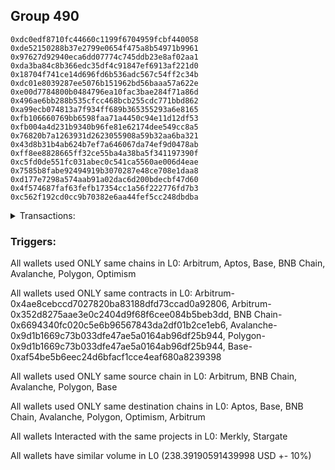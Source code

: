 ## Group 490

```0x92208e5cebfb619f7644378289de4b1a11ad4e8f
0xdc0edf8710fc44660c1199f6704959fcbf440058
0xde52150288b37e2799e0654f475a8b54971b9961
0x97627d92940eca6dd07774c745ddb23e8af02aa1
0xda3ba84c8b366edc35df4c91847ef6913af221d0
0x18704f741ce14d696fd6b536adc567c54ff2c34b
0xdc01e8039287ee5076b151962bd56baaa57a622e
0xe00d7784800b0484796ea10fac3bae284f71a86d
0x496ae6bb288b535cfcc468bcb255cdc771bbd862
0xa99ecb074813a7f934ff689b365355293a6e8165
0xfb106660769bb6598faa71a4450c94e11d12df53
0xfb004a4d231b9340b96fe81e62174dee549cc8a5
0x76820b7a1263931d2623055908a59b32aa6ba321
0x43d8b31b4ab624b7ef7a646067da74ef9d0478ab
0xff8ee8828665ff32ce55ba4a38ba5f341197390f
0xc5fd0de551fc031abec0c541ca5560ae006d4eae
0x7585b8fabe92494919b3070287e48ce708e1daa8
0xd177e7298a574aab91a02dac6d200bdecbf47d60
0x4f574687faf63fefb17354cc1a56f222776fd7b3
0xc562f192cd0cc9b70382e6aa44fef5cc248dbdba
```
<details>
<summary>Transactions:</summary>

Hashes: 

Wallet: 0x92208e5cebfb619f7644378289de4b1a11ad4e8f

       Hash: 0x5b21cb70d7272898d7870fd302afc358745b1b13836792b94fabd68c8a4a2ef2
         - source chain: Arbitrum
         - destination chain: Aptos
         - project: Merkly
         - contract: 0x4ae8cebccd7027820ba83188dfd73ccad0a92806
       Hash: 0xe8ca3316e27a1cbf4474719ae9f563df01a0c6a1711f69075f7f0aea5442099c
         - source chain: Arbitrum
         - destination chain: Base
         - project: Stargate
         - contract: 0x352d8275aae3e0c2404d9f68f6cee084b5beb3dd
         - value USD: 14.366223458
       Hash: 0xa7a702ff65746b212c096903cc40c6c02e5dc381ae3980248625c2581a043565
         - source chain: Arbitrum
         - destination chain: BNB Chain
         - project: Stargate
         - contract: 0x352d8275aae3e0c2404d9f68f6cee084b5beb3dd
         - value USD: 49.213763683
       Hash: 0x49bf8396d015e1f19c9c68365ced08272343706aa814479afaa48f390a06a38e
         - source chain: BNB Chain
         - destination chain: Avalanche
         - project: Stargate
         - contract: 0x6694340fc020c5e6b96567843da2df01b2ce1eb6
         - value USD: 46.696701077
       Hash: 0xb2ec4f0490cb54aa9c53092339933bc95f85f6ab441ac7825aa797e41cd2277a
         - source chain: Avalanche
         - destination chain: Polygon
         - project: Stargate
         - contract: 0x9d1b1669c73b033dfe47ae5a0164ab96df25b944
         - value USD: 44.984525461
       Hash: 0x8157d0bebca77a8ef1af847e6aed0922dd7b4fc9582d9ec2c01da082c466c7d3
         - source chain: Polygon
         - destination chain: Base
         - project: Stargate
         - contract: 0x9d1b1669c73b033dfe47ae5a0164ab96df25b944
         - value USD: 42.208114447
       Hash: 0x23dbb4900e333800941463145bd5f2815868a42a4adfbed442c64f12ce078e1d
         - source chain: Arbitrum
         - destination chain: Optimism
         - project: Stargate
         - contract: 0x352d8275aae3e0c2404d9f68f6cee084b5beb3dd
         - value USD: 0.6168178774
       Hash: 0x87107f353763e2c6cd0d1264c68a035718fee9c805a755a495f066b0d89b07f4
         - source chain: Base
         - destination chain: Arbitrum
         - project: Stargate
         - contract: 0xaf54be5b6eec24d6bfacf1cce4eaf680a8239398
         - value USD: 20.19453545
       Hash: 0xb973f11688f3fba6aebd0f32499dacca4c8d5d0be93733b80cf67a72061d92f9
         - source chain: Arbitrum
         - destination chain: Optimism
         - project: Stargate
         - contract: 0x352d8275aae3e0c2404d9f68f6cee084b5beb3dd
         - value USD: 20.111224461
Wallet: 0xdc0edf8710fc44660c1199f6704959fcbf440058

       Hash:0x3af774c94ee20442aefa8c3d562305c58231b9e066d71dedb326e59ec3b9efde
         - source chain: Arbitrum
         - destination chain: Aptos
         - project: Merkly
         - contract: 0x4ae8cebccd7027820ba83188dfd73ccad0a92806
       Hash:0xdec0c6777d7c48958db001e2180237f173433df3be0a3e6fe3b9e492710a89f1
         - source chain: Arbitrum
         - destination chain: Base
         - project: Stargate
         - contract: 0x352d8275aae3e0c2404d9f68f6cee084b5beb3dd
         - value USD: 14.350044871
       Hash:0x52ad80fee7340dc44d1233a5fb8a3ba900766675e2144431c1a5bc9a21337aa6
         - source chain: Arbitrum
         - destination chain: BNB Chain
         - project: Stargate
         - contract: 0x352d8275aae3e0c2404d9f68f6cee084b5beb3dd
         - value USD: 49.342661906
       Hash:0x8d9d084228be87446eb959303e32b87c43b5150fee9a0b4e0e371be81d6a7b29
         - source chain: BNB Chain
         - destination chain: Avalanche
         - project: Stargate
         - contract: 0x6694340fc020c5e6b96567843da2df01b2ce1eb6
         - value USD: 46.691231548
       Hash:0x833ab97e1802294f2d0f5d974256ea63a743235f5175f078e00132384fde7b5b
         - source chain: Avalanche
         - destination chain: Polygon
         - project: Stargate
         - contract: 0x9d1b1669c73b033dfe47ae5a0164ab96df25b944
         - value USD: 45.058349003
       Hash:0x42ad6475d03496e52fb09cad65195f81cabd78ef1a83682ac97083e80bdd2721
         - source chain: Polygon
         - destination chain: Base
         - project: Stargate
         - contract: 0x9d1b1669c73b033dfe47ae5a0164ab96df25b944
         - value USD: 42.620001394
       Hash:0x22b524f64053c9cd2df9cd39688405f7a6bba8f792f8a5bff6a0c6cbd0c839c1
         - source chain: Base
         - destination chain: Arbitrum
         - project: Stargate
         - contract: 0xaf54be5b6eec24d6bfacf1cce4eaf680a8239398
         - value USD: 11.224194955
       Hash:0xf214aa2c96bfeddc07d1ae9f36182f8a5edcd816cbb61c78e2039262d4a6a856
         - source chain: Arbitrum
         - destination chain: Optimism
         - project: Stargate
         - contract: 0x352d8275aae3e0c2404d9f68f6cee084b5beb3dd
         - value USD: 11.596002961
       Hash:0x94bfef3bdff9a8d2d3157b27bd5a1336ab8cfb9a9d8153a54fd6f65042020d10
         - source chain: Base
         - destination chain: Arbitrum
         - project: Stargate
         - contract: 0xaf54be5b6eec24d6bfacf1cce4eaf680a8239398
         - value USD: 10.163681736
       Hash:0xdbf7bfdc1a626966d75c67fd420e6a5cc9ace775965e2a4969757dea3ac767c9
         - source chain: Arbitrum
         - destination chain: Optimism
         - project: Stargate
         - contract: 0x352d8275aae3e0c2404d9f68f6cee084b5beb3dd
         - value USD: 9.923476075
Wallet: 0xde52150288b37e2799e0654f475a8b54971b9961

       Hash:0x06c0d842178d140c18ec1253c73bb68e344dd0d4cc6b84398046c78edfca14fb
         - source chain: Arbitrum
         - destination chain: Aptos
         - project: Merkly
         - contract: 0x4ae8cebccd7027820ba83188dfd73ccad0a92806
       Hash:0xa33fba26634bac1285294338dc86d178430a6820d82f0c695836acbbab416450
         - source chain: Arbitrum
         - destination chain: Base
         - project: Stargate
         - contract: 0x352d8275aae3e0c2404d9f68f6cee084b5beb3dd
         - value USD: 14.063850282
       Hash:0x2716ea2ea4e83d248ca8d63a5da02ce2affac0b902db4170fcdd4209a21df019
         - source chain: Arbitrum
         - destination chain: BNB Chain
         - project: Stargate
         - contract: 0x352d8275aae3e0c2404d9f68f6cee084b5beb3dd
         - value USD: 45.890761471
       Hash:0xc9cc17eb51cb851acccfcc5ebdb1c95afd5460256cb22bb4d2d0de07ed335716
         - source chain: BNB Chain
         - destination chain: Avalanche
         - project: Stargate
         - contract: 0x6694340fc020c5e6b96567843da2df01b2ce1eb6
         - value USD: 43.490264449
       Hash:0x2452a23d34616fb7326ec3f7edd3cd1cb6a35e2a1be75d7e4408130e8471f0fe
         - source chain: Avalanche
         - destination chain: Polygon
         - project: Stargate
         - contract: 0x9d1b1669c73b033dfe47ae5a0164ab96df25b944
         - value USD: 41.792710131
       Hash:0x160ebf37aa3e6227b9829c655a626a622044a9b4164e706db4a6aeaefc55fd30
         - source chain: Polygon
         - destination chain: Base
         - project: Stargate
         - contract: 0x9d1b1669c73b033dfe47ae5a0164ab96df25b944
         - value USD: 39.408962072
       Hash:0xd06c1694e8f00acd1f5eb122fa07485bdcf682c8ef5b9c6bde3b2d5428ff7ac9
         - source chain: Base
         - destination chain: Arbitrum
         - project: Stargate
         - contract: 0xaf54be5b6eec24d6bfacf1cce4eaf680a8239398
         - value USD: 9.479330559
       Hash:0x2f9041c9b799e0126802a623f9e123b1d8a3077890b38ffb2419e0b403939e28
         - source chain: Arbitrum
         - destination chain: Optimism
         - project: Stargate
         - contract: 0x352d8275aae3e0c2404d9f68f6cee084b5beb3dd
         - value USD: 9.75580941
       Hash:0xe4fb6cd9172d42238e39f187b20e7ba7f0b028fabad34061fe0ea86085da486d
         - source chain: Base
         - destination chain: Arbitrum
         - project: Stargate
         - contract: 0xaf54be5b6eec24d6bfacf1cce4eaf680a8239398
         - value USD: 11.028749393
       Hash:0x4107b0899609a63bb8921ddeb1936c164d50fc53ef40f1e43caf8fc6913ba0c5
         - source chain: Arbitrum
         - destination chain: Optimism
         - project: Stargate
         - contract: 0x352d8275aae3e0c2404d9f68f6cee084b5beb3dd
         - value USD: 10.909218744
Wallet: 0x97627d92940eca6dd07774c745ddb23e8af02aa1

       Hash:0xea24bd71c1fcb52bd795d19e7ba82f89b07f442ca5c706da05151bfdd14ed967
         - source chain: Arbitrum
         - destination chain: Aptos
         - project: Merkly
         - contract: 0x4ae8cebccd7027820ba83188dfd73ccad0a92806
       Hash:0x10196a45180bcf8ce147407c444874bca4874cb072ae61ec7ef1413b514c9e6f
         - source chain: Arbitrum
         - destination chain: Base
         - project: Stargate
         - contract: 0x352d8275aae3e0c2404d9f68f6cee084b5beb3dd
         - value USD: 13.515777262
       Hash:0x691c378aed1512453dc599169fc84c77d949b7ba4de0d18a1a52561746f62c44
         - source chain: Arbitrum
         - destination chain: BNB Chain
         - project: Stargate
         - contract: 0x352d8275aae3e0c2404d9f68f6cee084b5beb3dd
         - value USD: 49.376642629
       Hash:0x73b23b4f0f12e706541ac7793073b77cb475775400b8a251948c6b1c26e1b28c
         - source chain: BNB Chain
         - destination chain: Avalanche
         - project: Stargate
         - contract: 0x6694340fc020c5e6b96567843da2df01b2ce1eb6
         - value USD: 46.804244807
       Hash:0x29b6ef65a8d3efe42aaec33ccc14c4a5886bd6ee20ca07379c653710be15c60f
         - source chain: Avalanche
         - destination chain: Polygon
         - project: Stargate
         - contract: 0x9d1b1669c73b033dfe47ae5a0164ab96df25b944
         - value USD: 45.026830872
       Hash:0x098a677805199a2ad2d02dbf17087185ddc7baa1b82d1d1a33db63c47b031fe2
         - source chain: Polygon
         - destination chain: Base
         - project: Stargate
         - contract: 0x9d1b1669c73b033dfe47ae5a0164ab96df25b944
         - value USD: 42.371808259
       Hash:0x2de984ddaa4eea21296b4032d4eeb605dce7a4f23ba55ffbd7dc5bb44c0ea295
         - source chain: Base
         - destination chain: Arbitrum
         - project: Stargate
         - contract: 0xaf54be5b6eec24d6bfacf1cce4eaf680a8239398
         - value USD: 9.772585957
       Hash:0x38c3061bb9bb7753367c546d4c20e860e1696f7196a2cd800f47123b6310a8e5
         - source chain: Arbitrum
         - destination chain: Optimism
         - project: Stargate
         - contract: 0x352d8275aae3e0c2404d9f68f6cee084b5beb3dd
         - value USD: 10.429706448
       Hash:0x26f2791406ce9e76b8246e279bb48162d33471cd1528b6e1f93d4d3fd7b5b8bd
         - source chain: Base
         - destination chain: Arbitrum
         - project: Stargate
         - contract: 0xaf54be5b6eec24d6bfacf1cce4eaf680a8239398
         - value USD: 10.234136658
       Hash:0xc99cad78defe38e3f26fd7ac9dfa5120e3c8f487ccf59734e03fa64a406c2e6e
         - source chain: Arbitrum
         - destination chain: Optimism
         - project: Stargate
         - contract: 0x352d8275aae3e0c2404d9f68f6cee084b5beb3dd
         - value USD: 10.216779172
Wallet: 0xda3ba84c8b366edc35df4c91847ef6913af221d0

       Hash:0xace409068c3b15552c65ee94b8da535336ec1037b4f745e8c4dbbb284fda4c24
         - source chain: Arbitrum
         - destination chain: Aptos
         - project: Merkly
         - contract: 0x4ae8cebccd7027820ba83188dfd73ccad0a92806
       Hash:0x28521871d3c84131ff6024b154dc0e5e9fc9677c53976ca459a8d5a204609944
         - source chain: Arbitrum
         - destination chain: Base
         - project: Stargate
         - contract: 0x352d8275aae3e0c2404d9f68f6cee084b5beb3dd
         - value USD: 13.80027119
       Hash:0x3affad3ec24f0af78ae284749561501cb29c212bf3e44ab5d43a295a1ccda102
         - source chain: Arbitrum
         - destination chain: BNB Chain
         - project: Stargate
         - contract: 0x352d8275aae3e0c2404d9f68f6cee084b5beb3dd
         - value USD: 49.66748111
       Hash:0xa891dcc87077f7ec1aeee3509ff920e2245f0bd29f951aec67a1bf6376b51a1d
         - source chain: BNB Chain
         - destination chain: Avalanche
         - project: Stargate
         - contract: 0x6694340fc020c5e6b96567843da2df01b2ce1eb6
         - value USD: 47.104713909
       Hash:0xb36e688e7918b5bcd991fec06c4dcd874a19f8c6b55ff54d18eea0c71d8806dc
         - source chain: Avalanche
         - destination chain: Polygon
         - project: Stargate
         - contract: 0x9d1b1669c73b033dfe47ae5a0164ab96df25b944
         - value USD: 45.239535522
       Hash:0x993b6023d7ec84b1ceac5fa047f412ba43d7ba8ee9243a02aa03023c647e06d9
         - source chain: Polygon
         - destination chain: Base
         - project: Stargate
         - contract: 0x9d1b1669c73b033dfe47ae5a0164ab96df25b944
         - value USD: 42.737220878
       Hash:0xbf264d9c55c8f03dfedb6421574f596e4d02cd95b967d97c3a9f344318af5af9
         - source chain: Base
         - destination chain: Arbitrum
         - project: Stargate
         - contract: 0xaf54be5b6eec24d6bfacf1cce4eaf680a8239398
         - value USD: 14.362588623
       Hash:0x1e1775cbba562ea3d7f134d69bbf0be0751ceb0175b09b4ebcf324d141623b37
         - source chain: Arbitrum
         - destination chain: Optimism
         - project: Stargate
         - contract: 0x352d8275aae3e0c2404d9f68f6cee084b5beb3dd
         - value USD: 14.205033471
       Hash:0xdec501f83b3817c03edd3bf8b9b7e92fdd4c0acfba399adea3b568d08347cadd
         - source chain: Base
         - destination chain: Arbitrum
         - project: Stargate
         - contract: 0xaf54be5b6eec24d6bfacf1cce4eaf680a8239398
         - value USD: 10.015616188
       Hash:0xfd1fc28320e5951b482e07d45708aa629eaac4e48f0bdafaa14c7bd150e36144
         - source chain: Arbitrum
         - destination chain: Optimism
         - project: Stargate
         - contract: 0x352d8275aae3e0c2404d9f68f6cee084b5beb3dd
         - value USD: 10.053596263
Wallet: 0x18704f741ce14d696fd6b536adc567c54ff2c34b

       Hash:0x666629dff9f5559158a4d5f40ca5cf1e62684b1432a94d9f5ef4d4e278b6c2c7
         - source chain: Arbitrum
         - destination chain: Aptos
         - project: Merkly
         - contract: 0x4ae8cebccd7027820ba83188dfd73ccad0a92806
       Hash:0xffabd70c0e8a8221265810e5a7af0f0bb56d56f1984704e12dc1f1a06ec4f13b
         - source chain: Arbitrum
         - destination chain: Base
         - project: Stargate
         - contract: 0x352d8275aae3e0c2404d9f68f6cee084b5beb3dd
         - value USD: 13.535811899
       Hash:0x8198ba47fec25973ccee72739d04222eada3bb87db741c9011d079f35f909470
         - source chain: Arbitrum
         - destination chain: BNB Chain
         - project: Stargate
         - contract: 0x352d8275aae3e0c2404d9f68f6cee084b5beb3dd
         - value USD: 46.63456063
       Hash:0x2caecde701f44045e1d3bde808f432e7dd7b052db5e1c9f955dd9b592e1f3976
         - source chain: BNB Chain
         - destination chain: Avalanche
         - project: Stargate
         - contract: 0x6694340fc020c5e6b96567843da2df01b2ce1eb6
         - value USD: 44.112385826
       Hash:0xbe892e3d95372178cc4b79647db23e13420dac46e1b5c21f2774620a22b3850e
         - source chain: Avalanche
         - destination chain: Polygon
         - project: Stargate
         - contract: 0x9d1b1669c73b033dfe47ae5a0164ab96df25b944
         - value USD: 42.283239976
       Hash:0x23178d042aae4c6b81c38ebbb8a63cbd32fee1f409d2603b1e971b9a708130c0
         - source chain: Polygon
         - destination chain: Base
         - project: Stargate
         - contract: 0x9d1b1669c73b033dfe47ae5a0164ab96df25b944
         - value USD: 39.824288562
       Hash:0x4d7bd7aacda9bb71a38e28fd8b2e0305f011a10cb6cc947536563479d9dd1d02
         - source chain: Base
         - destination chain: Arbitrum
         - project: Stargate
         - contract: 0xaf54be5b6eec24d6bfacf1cce4eaf680a8239398
         - value USD: 14.60626858
       Hash:0xe603b943792cdf0af7d9e93d1fe3b78b861844a110ed6d923d32c6a56bf316fa
         - source chain: Arbitrum
         - destination chain: Optimism
         - project: Stargate
         - contract: 0x352d8275aae3e0c2404d9f68f6cee084b5beb3dd
         - value USD: 14.94388318
       Hash:0x7968755b638994f211f0f98847f6dd129c28f4252933f63332f43be0fa42585e
         - source chain: Base
         - destination chain: Arbitrum
         - project: Stargate
         - contract: 0xaf54be5b6eec24d6bfacf1cce4eaf680a8239398
         - value USD: 11.566161057
       Hash:0x20db2295e8a6c2260cf5a356aab4d632dadd33192d187db8ab9eecf8b9bb280d
         - source chain: Arbitrum
         - destination chain: Optimism
         - project: Stargate
         - contract: 0x352d8275aae3e0c2404d9f68f6cee084b5beb3dd
         - value USD: 11.32646933
Wallet: 0xdc01e8039287ee5076b151962bd56baaa57a622e

       Hash:0x4e082f3bd9c0ebbb9545830a9305f148fe9b658874e325d4612c02492e00fbda
         - source chain: Arbitrum
         - destination chain: Aptos
         - project: Merkly
         - contract: 0x4ae8cebccd7027820ba83188dfd73ccad0a92806
       Hash:0x1be9c5acf623e73e3b027ee0e8d35a22075aefd396b24b427929e1185a388bb2
         - source chain: Arbitrum
         - destination chain: Base
         - project: Stargate
         - contract: 0x352d8275aae3e0c2404d9f68f6cee084b5beb3dd
         - value USD: 13.685741062
       Hash:0xc4ae587ed9a9cfec2cc72f7ebc9fba6e7f7bc6809bae0a4cc939bad3130afc5e
         - source chain: Arbitrum
         - destination chain: BNB Chain
         - project: Stargate
         - contract: 0x352d8275aae3e0c2404d9f68f6cee084b5beb3dd
         - value USD: 47.071962472
       Hash:0xa58224f79b0b23801d860fef927a75edb5f0be71a67c26bcb82456268aaf188b
         - source chain: BNB Chain
         - destination chain: Avalanche
         - project: Stargate
         - contract: 0x6694340fc020c5e6b96567843da2df01b2ce1eb6
         - value USD: 44.593149388
       Hash:0x778011350c6d92848aacc6137e74056d0a60ea38807eb7c6b7ecde46c48a9499
         - source chain: Avalanche
         - destination chain: Polygon
         - project: Stargate
         - contract: 0x9d1b1669c73b033dfe47ae5a0164ab96df25b944
         - value USD: 42.850616321
       Hash:0x5cad6d0dc0d5f1a24534b79a2808681ee24daec69dee2df151a9e025decec390
         - source chain: Polygon
         - destination chain: Base
         - project: Stargate
         - contract: 0x9d1b1669c73b033dfe47ae5a0164ab96df25b944
         - value USD: 40.494894304
       Hash:0x657c30b1bc8de6af640f62c49d0102e71aa32a93b14bab840355fdbd8e475e5e
         - source chain: Base
         - destination chain: Arbitrum
         - project: Stargate
         - contract: 0xaf54be5b6eec24d6bfacf1cce4eaf680a8239398
         - value USD: 8.99793123
       Hash:0x90fe35d8243ca2e4350b9b49e5715aca8e18a7fd726780b9c7aab90eb430688c
         - source chain: Arbitrum
         - destination chain: Optimism
         - project: Stargate
         - contract: 0x352d8275aae3e0c2404d9f68f6cee084b5beb3dd
         - value USD: 9.059293772
       Hash:0xc1043004a1f1ec5c130dfcee9951c6a13922ba88ca60f18a53be3d01f8ebe926
         - source chain: Base
         - destination chain: Arbitrum
         - project: Stargate
         - contract: 0xaf54be5b6eec24d6bfacf1cce4eaf680a8239398
         - value USD: 11.258754208
       Hash:0x6c3d342fcf56312ae87840330d69410c802fffcf1f64fd271ebee180f26ab8ff
         - source chain: Arbitrum
         - destination chain: Optimism
         - project: Stargate
         - contract: 0x352d8275aae3e0c2404d9f68f6cee084b5beb3dd
         - value USD: 11.356857509
Wallet: 0xe00d7784800b0484796ea10fac3bae284f71a86d

       Hash:0x8c6919bd91dc6c45c59a88c43f4a43eb6fe3d03639a806a20ca617033654ce59
         - source chain: Arbitrum
         - destination chain: Aptos
         - project: Merkly
         - contract: 0x4ae8cebccd7027820ba83188dfd73ccad0a92806
       Hash:0x7be87144c1e0275441cd6a40dbd1b2fd87e4b6362739f6edc19cbdbec0c803c4
         - source chain: Arbitrum
         - destination chain: Base
         - project: Stargate
         - contract: 0x352d8275aae3e0c2404d9f68f6cee084b5beb3dd
         - value USD: 13.713429336
       Hash:0xe4a256f7c605b1c401911dab2f200d45d24774b9504e9a1e361ca02516d725b9
         - source chain: Arbitrum
         - destination chain: BNB Chain
         - project: Stargate
         - contract: 0x352d8275aae3e0c2404d9f68f6cee084b5beb3dd
         - value USD: 46.792266293
       Hash:0x689577df64ec300426a3362fbc31b2239a6a24f21d82118a20ab59681a583fa1
         - source chain: BNB Chain
         - destination chain: Avalanche
         - project: Stargate
         - contract: 0x6694340fc020c5e6b96567843da2df01b2ce1eb6
         - value USD: 44.344080856
       Hash:0x10eb8884263ff7126a143784c18a0cab3517b60c36e1129a77999c57adec5ff9
         - source chain: Avalanche
         - destination chain: Polygon
         - project: Stargate
         - contract: 0x9d1b1669c73b033dfe47ae5a0164ab96df25b944
         - value USD: 40.680518661
       Hash:0xf428be6b57b468f272764c1acab8b87916033466bffac7e37c4dc1ca74c500fb
         - source chain: Polygon
         - destination chain: Base
         - project: Stargate
         - contract: 0x9d1b1669c73b033dfe47ae5a0164ab96df25b944
         - value USD: 39.655024872
       Hash:0x7be8851f922aab46714aaa7eb1148cbb9c591cfb4b9b54df01d3f4d2a64aec94
         - source chain: Base
         - destination chain: Arbitrum
         - project: Stargate
         - contract: 0xaf54be5b6eec24d6bfacf1cce4eaf680a8239398
         - value USD: 9.222558943
       Hash:0x67c0fbce151a155ad3ffcd9974d7440be503a32d7fc2bf4571a3c52eccfcf83a
         - source chain: Arbitrum
         - destination chain: Optimism
         - project: Stargate
         - contract: 0x352d8275aae3e0c2404d9f68f6cee084b5beb3dd
         - value USD: 9.786682168
       Hash:0xa343095361f6a74176f2fd1df26d0eeb28e9c90df7331009a26f59b4544fc034
         - source chain: Base
         - destination chain: Arbitrum
         - project: Stargate
         - contract: 0xaf54be5b6eec24d6bfacf1cce4eaf680a8239398
         - value USD: 10.801576313
       Hash:0xd4b15ccd666d0439110aa089634f93ebbd0295bfcac4f48652d9f2209c8b1f1c
         - source chain: Arbitrum
         - destination chain: Optimism
         - project: Stargate
         - contract: 0x352d8275aae3e0c2404d9f68f6cee084b5beb3dd
         - value USD: 10.628691826
Wallet: 0x496ae6bb288b535cfcc468bcb255cdc771bbd862

       Hash:0xec5d26cd7ccdb22a9c60cadd00b48672b22c482711ce1771056863c33ee7cc80
         - source chain: Arbitrum
         - destination chain: Aptos
         - project: Merkly
         - contract: 0x4ae8cebccd7027820ba83188dfd73ccad0a92806
       Hash:0xb197832e1129154cbcc893260b99ade07207bceff127b7ab8112cf1ab710486f
         - source chain: Arbitrum
         - destination chain: Base
         - project: Stargate
         - contract: 0x352d8275aae3e0c2404d9f68f6cee084b5beb3dd
         - value USD: 13.922589113
       Hash:0x226b0333e25f969ffe4eb796a3a61d88426488988e409ec92674db674135f9d7
         - source chain: Arbitrum
         - destination chain: BNB Chain
         - project: Stargate
         - contract: 0x352d8275aae3e0c2404d9f68f6cee084b5beb3dd
         - value USD: 46.566126341
       Hash:0x8bb94ca92ca0e8d930b9f37b0a4a2b756f6b95efae4a621acf5c6dac6f196c36
         - source chain: BNB Chain
         - destination chain: Avalanche
         - project: Stargate
         - contract: 0x6694340fc020c5e6b96567843da2df01b2ce1eb6
         - value USD: 44.025817288
       Hash:0x980bc171031124987327d4afe0a73e43594a86eecd3629bb2602e62914fb5ca1
         - source chain: Avalanche
         - destination chain: Polygon
         - project: Stargate
         - contract: 0x9d1b1669c73b033dfe47ae5a0164ab96df25b944
         - value USD: 42.370764794
       Hash:0x026230852e7a703031fc29526f7a1327abba10820d769f68fec1b5d65da10ac0
         - source chain: Polygon
         - destination chain: Base
         - project: Stargate
         - contract: 0x9d1b1669c73b033dfe47ae5a0164ab96df25b944
         - value USD: 40.044767327
       Hash:0x06d053a8c1b7a30e2e786edc25335cb0caf4e20ffad6d475bb2a71c01d18a02a
         - source chain: Base
         - destination chain: Arbitrum
         - project: Stargate
         - contract: 0xaf54be5b6eec24d6bfacf1cce4eaf680a8239398
         - value USD: 10.945605754
       Hash:0x1f9c8c43e91399d48b44154950df97dec73e394398deedf310b9fe3fe1350607
         - source chain: Arbitrum
         - destination chain: Optimism
         - project: Stargate
         - contract: 0x352d8275aae3e0c2404d9f68f6cee084b5beb3dd
         - value USD: 11.200858389
       Hash:0xed747ec84217a7f4d5f8ba9c0a113a2b44a53d8cfdd49fde54e586df6ff8490e
         - source chain: Base
         - destination chain: Arbitrum
         - project: Stargate
         - contract: 0xaf54be5b6eec24d6bfacf1cce4eaf680a8239398
         - value USD: 10.687757356
       Hash:0xa0a82d6116eaad6a09a7e8a01b137b8c1af9fd8268676e041315903071fe1573
         - source chain: Arbitrum
         - destination chain: Optimism
         - project: Stargate
         - contract: 0x352d8275aae3e0c2404d9f68f6cee084b5beb3dd
         - value USD: 10.540282503
Wallet: 0xa99ecb074813a7f934ff689b365355293a6e8165

       Hash:0x4cd8be359342d127264d54cf996abf4d3ee57c90eacff36b917dc064235be163
         - source chain: Arbitrum
         - destination chain: Aptos
         - project: Merkly
         - contract: 0x4ae8cebccd7027820ba83188dfd73ccad0a92806
       Hash:0x39d4530a7e0a91b558ca8cd49947d4ebece345c16cec0d5349b4d0dc61e89f3a
         - source chain: Arbitrum
         - destination chain: Base
         - project: Stargate
         - contract: 0x352d8275aae3e0c2404d9f68f6cee084b5beb3dd
         - value USD: 13.980522031
       Hash:0xfcbfcbc19a7f6a016370a7ffef7992e4043e42df8aed6e8d6eda6106ba9865f4
         - source chain: Arbitrum
         - destination chain: BNB Chain
         - project: Stargate
         - contract: 0x352d8275aae3e0c2404d9f68f6cee084b5beb3dd
         - value USD: 47.017503545
       Hash:0x497e50b5c53b8fc9eb75a6d7f600b6813b1374417ef2a5e6ac8a020ba5afbf5f
         - source chain: BNB Chain
         - destination chain: Avalanche
         - project: Stargate
         - contract: 0x6694340fc020c5e6b96567843da2df01b2ce1eb6
         - value USD: 44.398247187
       Hash:0x52849f762b12b8d7e2cf5db2e09e61a526f6f0caa149becbde63140ee55b2827
         - source chain: Avalanche
         - destination chain: Polygon
         - project: Stargate
         - contract: 0x9d1b1669c73b033dfe47ae5a0164ab96df25b944
         - value USD: 42.742844486
       Hash:0x8153c1c0df3492d7b99ede9f7186cd401e858a8f78a2c8ea847415e9e7b3d988
         - source chain: Polygon
         - destination chain: Base
         - project: Stargate
         - contract: 0x9d1b1669c73b033dfe47ae5a0164ab96df25b944
         - value USD: 40.356344457
       Hash:0x68fef1741ac90f21b19a91254e34b73b8af3cf358cdad6c37ef97cf7bc6a23c3
         - source chain: Base
         - destination chain: Arbitrum
         - project: Stargate
         - contract: 0xaf54be5b6eec24d6bfacf1cce4eaf680a8239398
         - value USD: 10.157960682
       Hash:0x1f95905518d0675a9873ee383f7399a4250161424e731c7311cb22ecf9c99c69
         - source chain: Arbitrum
         - destination chain: Optimism
         - project: Stargate
         - contract: 0x352d8275aae3e0c2404d9f68f6cee084b5beb3dd
         - value USD: 10.627736667
       Hash:0xc421a54f9e7999eca8c0f135444991ff18b5f9fe7bf99ab1b9266e79c1074130
         - source chain: Base
         - destination chain: Arbitrum
         - project: Stargate
         - contract: 0xaf54be5b6eec24d6bfacf1cce4eaf680a8239398
         - value USD: 9.99344671
       Hash:0x3a2bff4768c7e841bd6db3854503cdbbe66662e6391faf5c8b7c5080ec876774
         - source chain: Arbitrum
         - destination chain: Optimism
         - project: Stargate
         - contract: 0x352d8275aae3e0c2404d9f68f6cee084b5beb3dd
         - value USD: 9.931909439
Wallet: 0xfb106660769bb6598faa71a4450c94e11d12df53

       Hash:0x13102bb3f576e620d1cc61b88270a19b0d3ea8845665637c2397c2042da64456
         - source chain: Arbitrum
         - destination chain: Aptos
         - project: Merkly
         - contract: 0x4ae8cebccd7027820ba83188dfd73ccad0a92806
       Hash:0xa02fc030e3fc5e5ccdbd59187e868b0a2a203681dccaae38b29d00649ca3447a
         - source chain: Arbitrum
         - destination chain: Base
         - project: Stargate
         - contract: 0x352d8275aae3e0c2404d9f68f6cee084b5beb3dd
         - value USD: 13.942720881
       Hash:0x845f8a2bc857c7134802c24e3cfda77d3bf1c45a2fb6b787c29e7bdb1feed408
         - source chain: Arbitrum
         - destination chain: BNB Chain
         - project: Stargate
         - contract: 0x352d8275aae3e0c2404d9f68f6cee084b5beb3dd
         - value USD: 47.680261599
       Hash:0xd3b472a8cd0b5dcf36a901c5113186dd71ba83e82deb1ef4587a974279d2d04d
         - source chain: BNB Chain
         - destination chain: Avalanche
         - project: Stargate
         - contract: 0x6694340fc020c5e6b96567843da2df01b2ce1eb6
         - value USD: 45.109127914
       Hash:0x93248c1b77a623b32eefb8cdb9b9fc2c73e9554b1fe1a71974c2eb99c99e7abd
         - source chain: Avalanche
         - destination chain: Polygon
         - project: Stargate
         - contract: 0x9d1b1669c73b033dfe47ae5a0164ab96df25b944
         - value USD: 43.51054675
       Hash:0x3f1e5c0656cceb84b368df6af39a3e7a991898c8bab778f0af7ca0d132a81963
         - source chain: Polygon
         - destination chain: Base
         - project: Stargate
         - contract: 0x9d1b1669c73b033dfe47ae5a0164ab96df25b944
         - value USD: 41.139593961
       Hash:0x92cb9ba83efbf17ae40d1258dbbc4db37d321d8a654e6deb827581293d20ca0b
         - source chain: Base
         - destination chain: Arbitrum
         - project: Stargate
         - contract: 0xaf54be5b6eec24d6bfacf1cce4eaf680a8239398
         - value USD: 8.298601482
       Hash:0x99d6d96d59108d57ed3b2957887cc7c2b934651ac71fc7ac5433eba2feeae83f
         - source chain: Arbitrum
         - destination chain: Optimism
         - project: Stargate
         - contract: 0x352d8275aae3e0c2404d9f68f6cee084b5beb3dd
         - value USD: 8.715337413
       Hash:0xd6e3b65b9f113af62858b8f9e1be5e3a32817bf26ce527bd154ff9d97bca16b3
         - source chain: Base
         - destination chain: Arbitrum
         - project: Stargate
         - contract: 0xaf54be5b6eec24d6bfacf1cce4eaf680a8239398
         - value USD: 10.616180201
       Hash:0x1ea46fceb996d89dc6182879ba152db90e25675a1894e496b0fae6eee3e580ef
         - source chain: Arbitrum
         - destination chain: Optimism
         - project: Stargate
         - contract: 0x352d8275aae3e0c2404d9f68f6cee084b5beb3dd
         - value USD: 10.655132862
Wallet: 0xfb004a4d231b9340b96fe81e62174dee549cc8a5

       Hash:0xa0e0f4a92bc1f9349f84d352737d61278af797c1be7f0d899a533fa4186d65fb
         - source chain: Arbitrum
         - destination chain: Aptos
         - project: Merkly
         - contract: 0x4ae8cebccd7027820ba83188dfd73ccad0a92806
       Hash:0x18da655b17ac567fe5251266d5f2675f9d7a48011cd8fa035f35327f05be3f1e
         - source chain: Arbitrum
         - destination chain: Base
         - project: Stargate
         - contract: 0x352d8275aae3e0c2404d9f68f6cee084b5beb3dd
         - value USD: 13.928288923
       Hash:0x54a073e3303f610c82ff545f28cfb5a6fa39a54cc283397ef512e10ee177d610
         - source chain: Arbitrum
         - destination chain: BNB Chain
         - project: Stargate
         - contract: 0x352d8275aae3e0c2404d9f68f6cee084b5beb3dd
         - value USD: 47.164134883
       Hash:0x7c90c19704b823ae42e3e906dd580a045658c17447a16815dca0d85307862102
         - source chain: BNB Chain
         - destination chain: Avalanche
         - project: Stargate
         - contract: 0x6694340fc020c5e6b96567843da2df01b2ce1eb6
         - value USD: 44.455160282
       Hash:0x13e0becc6dacca21e10fcf22fe04a4bef8111541a98e48507fd48b4a0c44cef5
         - source chain: Avalanche
         - destination chain: Polygon
         - project: Stargate
         - contract: 0x9d1b1669c73b033dfe47ae5a0164ab96df25b944
         - value USD: 42.803604533
       Hash:0x800f23b2713c7ec3e83350f0070f6bb3f6fb1d7d679b4fbfd228309258b3ad7a
         - source chain: Polygon
         - destination chain: Base
         - project: Stargate
         - contract: 0x9d1b1669c73b033dfe47ae5a0164ab96df25b944
         - value USD: 40.403371873
       Hash:0x18de226019bad0adf77749d15fff93b2659ebcc19472a62a6e02b667d0d1c48f
         - source chain: Base
         - destination chain: Arbitrum
         - project: Stargate
         - contract: 0xaf54be5b6eec24d6bfacf1cce4eaf680a8239398
         - value USD: 10.122052181
       Hash:0x730b343247e0d8628cf08c16e7dc51a6f66d4436f1c678729d1bc3549dcb0941
         - source chain: Arbitrum
         - destination chain: Optimism
         - project: Stargate
         - contract: 0x352d8275aae3e0c2404d9f68f6cee084b5beb3dd
         - value USD: 10.664710671
       Hash:0x7d25aac720592528ab5d2d2da35d1927b80532def167e98b059f3d440fc9a6e9
         - source chain: Base
         - destination chain: Arbitrum
         - project: Stargate
         - contract: 0xaf54be5b6eec24d6bfacf1cce4eaf680a8239398
         - value USD: 10.394742473
       Hash:0x8169671b2238fdb7e0988f09b60cc3ae23ff33d560dc5803055f2ac3ebe59418
         - source chain: Arbitrum
         - destination chain: Optimism
         - project: Stargate
         - contract: 0x352d8275aae3e0c2404d9f68f6cee084b5beb3dd
         - value USD: 10.290434901
Wallet: 0x76820b7a1263931d2623055908a59b32aa6ba321

       Hash:0xca3426a19ca5e9da03921819b965eba138ba2d1a1bb02dd3fd0820498ca578bf
         - source chain: Arbitrum
         - destination chain: Aptos
         - project: Merkly
         - contract: 0x4ae8cebccd7027820ba83188dfd73ccad0a92806
       Hash:0x56f29eed227a402ca50f7fda900df13f31ee995eff29d25cca05891a6a685b5c
         - source chain: Arbitrum
         - destination chain: Base
         - project: Stargate
         - contract: 0x352d8275aae3e0c2404d9f68f6cee084b5beb3dd
         - value USD: 14.010098586
       Hash:0x66c7d0064f6198f17b90fe49e07f41a41eb070ff759b9f24595812969fac3a1b
         - source chain: Arbitrum
         - destination chain: BNB Chain
         - project: Stargate
         - contract: 0x352d8275aae3e0c2404d9f68f6cee084b5beb3dd
         - value USD: 50.227931117
       Hash:0x72b949e2ff73d744388e450a62a890ba4145d5506c59d83ef304339a1b74f619
         - source chain: BNB Chain
         - destination chain: Avalanche
         - project: Stargate
         - contract: 0x6694340fc020c5e6b96567843da2df01b2ce1eb6
         - value USD: 47.569387857
       Hash:0x3d91b421d031585f2abfa2a260bb3ad48d614ef1ec2438933d37d9b3c5ce5104
         - source chain: Avalanche
         - destination chain: Polygon
         - project: Stargate
         - contract: 0x9d1b1669c73b033dfe47ae5a0164ab96df25b944
         - value USD: 46.007664639
       Hash:0x44e049fe16f791d7c72ed15bca26f6cd32902d4d41df9fca9f697875c01971ba
         - source chain: Polygon
         - destination chain: Base
         - project: Stargate
         - contract: 0x9d1b1669c73b033dfe47ae5a0164ab96df25b944
         - value USD: 43.510083744
       Hash:0x095045b94be7bf48e0f39477ac71a9fe5faa70b31def00afd8aa46a4a5eefb57
         - source chain: Base
         - destination chain: Arbitrum
         - project: Stargate
         - contract: 0xaf54be5b6eec24d6bfacf1cce4eaf680a8239398
         - value USD: 10.769351536
       Hash:0x253003c28a719b3a5a96f0ee1b4a0876a66fcfaa76c5cbcad48fdddac83925ff
         - source chain: Arbitrum
         - destination chain: Optimism
         - project: Stargate
         - contract: 0x352d8275aae3e0c2404d9f68f6cee084b5beb3dd
         - value USD: 11.057723559
       Hash:0x59519ea2f110c055535b9bed8cfb88c86f832e1cd0006ffacbffb384d9a9878f
         - source chain: Base
         - destination chain: Arbitrum
         - project: Stargate
         - contract: 0xaf54be5b6eec24d6bfacf1cce4eaf680a8239398
         - value USD: 10.476215877
       Hash:0x575a97865b7b501947bd797b6d0571c61d18c6873138767927b0b700948b2421
         - source chain: Arbitrum
         - destination chain: Optimism
         - project: Stargate
         - contract: 0x352d8275aae3e0c2404d9f68f6cee084b5beb3dd
         - value USD: 10.301693146
Wallet: 0x43d8b31b4ab624b7ef7a646067da74ef9d0478ab

       Hash:0xffe0e298c3667573eb119321e94186f0033d5104ff7a70a5de539b9e319b8bf2
         - source chain: Arbitrum
         - destination chain: Aptos
         - project: Merkly
         - contract: 0x4ae8cebccd7027820ba83188dfd73ccad0a92806
       Hash:0xe7c1224e97cde28572057751c44dfa954a65e215148d0ce2cdf77255acfa9599
         - source chain: Arbitrum
         - destination chain: Base
         - project: Stargate
         - contract: 0x352d8275aae3e0c2404d9f68f6cee084b5beb3dd
         - value USD: 14.007665842
       Hash:0x27970c5c3819b7452461bc03599426687d8de382cc4dc1753221168c567911cc
         - source chain: Arbitrum
         - destination chain: BNB Chain
         - project: Stargate
         - contract: 0x352d8275aae3e0c2404d9f68f6cee084b5beb3dd
         - value USD: 50.003013759
       Hash:0x55a125450500b249395f0425272df371b84f13d0cf0a01264c573c346d2739dc
         - source chain: BNB Chain
         - destination chain: Avalanche
         - project: Stargate
         - contract: 0x6694340fc020c5e6b96567843da2df01b2ce1eb6
         - value USD: 47.585747447
       Hash:0xc5cd4069ba52e10a43c370d660cf90f28234c0e8c84185725c2388fcab2712b0
         - source chain: Avalanche
         - destination chain: Polygon
         - project: Stargate
         - contract: 0x9d1b1669c73b033dfe47ae5a0164ab96df25b944
         - value USD: 45.831151509
       Hash:0x75e514df552e612c0d58830b6bfc2c42a47eacfa1d6192481db29175f41afa85
         - source chain: Polygon
         - destination chain: Base
         - project: Stargate
         - contract: 0x9d1b1669c73b033dfe47ae5a0164ab96df25b944
         - value USD: 43.346638972
       Hash:0xc9b60dbe7246d7761bd15ae60b718c632d59510c9b1da4d74a622ec700a69ba0
         - source chain: Base
         - destination chain: Arbitrum
         - project: Stargate
         - contract: 0xaf54be5b6eec24d6bfacf1cce4eaf680a8239398
         - value USD: 10.234842242
       Hash:0x6050d1e65ac440c6922ab6703eb57839fa23761aabc7e6d985ac886f5139b830
         - source chain: Arbitrum
         - destination chain: Optimism
         - project: Stargate
         - contract: 0x352d8275aae3e0c2404d9f68f6cee084b5beb3dd
         - value USD: 10.077747456
       Hash:0xab8f57da8caa0e4b31e8b97c248d16f8457be3c0c6cabfb19df3320506256df5
         - source chain: Base
         - destination chain: Arbitrum
         - project: Stargate
         - contract: 0xaf54be5b6eec24d6bfacf1cce4eaf680a8239398
         - value USD: 11.479596865
       Hash:0x0e509fb357f58ffe86135e6e0924e635dc294d14da97b0afca7a85a7ee337790
         - source chain: Arbitrum
         - destination chain: Optimism
         - project: Stargate
         - contract: 0x352d8275aae3e0c2404d9f68f6cee084b5beb3dd
         - value USD: 11.558705077
Wallet: 0xff8ee8828665ff32ce55ba4a38ba5f341197390f

       Hash:0xed542267dcf77d9a93b9cc932870839c0162ba9a60995e0a2095e3ee044c65f7
         - source chain: Arbitrum
         - destination chain: Aptos
         - project: Merkly
         - contract: 0x4ae8cebccd7027820ba83188dfd73ccad0a92806
       Hash:0xc11ddd7fe9322f8cfb8ae6bc1e376ef3d25941dd80dc4878f1f1328e8c9fccce
         - source chain: Arbitrum
         - destination chain: Base
         - project: Stargate
         - contract: 0x352d8275aae3e0c2404d9f68f6cee084b5beb3dd
         - value USD: 14.294465661
       Hash:0x4897959e9f679768c9a62f57ecb4f001f58abbcffd84eb3378c909e109517bc5
         - source chain: Arbitrum
         - destination chain: BNB Chain
         - project: Stargate
         - contract: 0x352d8275aae3e0c2404d9f68f6cee084b5beb3dd
         - value USD: 50.560161861
       Hash:0xc7c1521eabdd01f84037e803ec1b7aaa9a28b0c7b3b653acd1184fc27094a063
         - source chain: BNB Chain
         - destination chain: Avalanche
         - project: Stargate
         - contract: 0x6694340fc020c5e6b96567843da2df01b2ce1eb6
         - value USD: 48.192038189
       Hash:0x0b89ec03cb8d444deecd69e39fd08b1959a803f9f2144e540377c555926f42a3
         - source chain: Avalanche
         - destination chain: Polygon
         - project: Stargate
         - contract: 0x9d1b1669c73b033dfe47ae5a0164ab96df25b944
         - value USD: 46.477659566
       Hash:0xc39df152ffb535d07c2ad2cd7ee746ade02fde1240d63c8f90ac9c0edf9bca12
         - source chain: Polygon
         - destination chain: Base
         - project: Stargate
         - contract: 0x9d1b1669c73b033dfe47ae5a0164ab96df25b944
         - value USD: 43.673648535
       Hash:0x9681c6ffd8bd7dd8fc29be59c9011af9dc4b86f221213b5a5d27f5b43f9b5e72
         - source chain: Base
         - destination chain: Arbitrum
         - project: Stargate
         - contract: 0xaf54be5b6eec24d6bfacf1cce4eaf680a8239398
         - value USD: 8.655711289
       Hash:0x1ba8bbfb96c896ac36a74c947cd927f139c625a7471c95821b0b593b445a852e
         - source chain: Arbitrum
         - destination chain: Optimism
         - project: Stargate
         - contract: 0x352d8275aae3e0c2404d9f68f6cee084b5beb3dd
         - value USD: 9.128011903
       Hash:0xc829c2d8a2db4668e72f3af1f7b39ccfba00fe49797e5734446f548e2e874dc5
         - source chain: Base
         - destination chain: Arbitrum
         - project: Stargate
         - contract: 0xaf54be5b6eec24d6bfacf1cce4eaf680a8239398
         - value USD: 12.183549247
       Hash:0xe2ba009964c19f24c743bf09a36e0856c46998e0bb5e546d5289df4ee56dc9d9
         - source chain: Arbitrum
         - destination chain: Optimism
         - project: Stargate
         - contract: 0x352d8275aae3e0c2404d9f68f6cee084b5beb3dd
         - value USD: 12.148555438
Wallet: 0xc5fd0de551fc031abec0c541ca5560ae006d4eae

       Hash:0x8e9d119f83915cb5cb4ed62b0a37c4c1e8883c788e4396ca2e974b7806125120
         - source chain: Arbitrum
         - destination chain: Aptos
         - project: Merkly
         - contract: 0x4ae8cebccd7027820ba83188dfd73ccad0a92806
       Hash:0x7e9734122ec7fc1a512b4a448df36ff27f8bd0ba01239b57055065d0875af253
         - source chain: Arbitrum
         - destination chain: Base
         - project: Stargate
         - contract: 0x352d8275aae3e0c2404d9f68f6cee084b5beb3dd
         - value USD: 13.421020337
       Hash:0x3f902047ba7a09220c208830e0bade1ad65d4fadcc532c670aa6ea0778662512
         - source chain: Arbitrum
         - destination chain: BNB Chain
         - project: Stargate
         - contract: 0x352d8275aae3e0c2404d9f68f6cee084b5beb3dd
         - value USD: 47.888964338
       Hash:0x87234953bfab4c12a309871ebf2165726e5549e8734aa4bbf81148d7b3550103
         - source chain: BNB Chain
         - destination chain: Avalanche
         - project: Stargate
         - contract: 0x6694340fc020c5e6b96567843da2df01b2ce1eb6
         - value USD: 45.431787103
       Hash:0x08c2f672e537377f2e46abd717a1cb81aa7ae127e40b90aad8b3eff416feaa6c
         - source chain: Avalanche
         - destination chain: Polygon
         - project: Stargate
         - contract: 0x9d1b1669c73b033dfe47ae5a0164ab96df25b944
         - value USD: 43.782365016
       Hash:0xe9f1bff06fdbb04e1596ecf3c5b61952c01528fca8acba8f03439391c285fed5
         - source chain: Polygon
         - destination chain: Base
         - project: Stargate
         - contract: 0x9d1b1669c73b033dfe47ae5a0164ab96df25b944
         - value USD: 41.042307621
       Hash:0x70916bc9a39125ee3aad7669df2c253b42f9d8a45d314ce7c5ad04cf8d31901e
         - source chain: Base
         - destination chain: Arbitrum
         - project: Stargate
         - contract: 0xaf54be5b6eec24d6bfacf1cce4eaf680a8239398
         - value USD: 9.664999305
       Hash:0x96cc85f557fca7d01822a855b93af98c4969d5be63a50de5a3428320345e62bf
         - source chain: Arbitrum
         - destination chain: Optimism
         - project: Stargate
         - contract: 0x352d8275aae3e0c2404d9f68f6cee084b5beb3dd
         - value USD: 10.072701849
       Hash:0x57c80e3f0a5f1c00bae424f720050c33f7f10c340f5b3d870f5407355ec1b151
         - source chain: Base
         - destination chain: Arbitrum
         - project: Stargate
         - contract: 0xaf54be5b6eec24d6bfacf1cce4eaf680a8239398
         - value USD: 12.244643856
       Hash:0x658192eb6a5a07ee0417b0efb95636aca307505e7ac97359255dd5807f4b65fa
         - source chain: Arbitrum
         - destination chain: Optimism
         - project: Stargate
         - contract: 0x352d8275aae3e0c2404d9f68f6cee084b5beb3dd
         - value USD: 12.280892748
Wallet: 0x7585b8fabe92494919b3070287e48ce708e1daa8

       Hash:0x023260857dca77c01fc322ad7c7909892de9c361effe15bae5237f09e594bda8
         - source chain: Arbitrum
         - destination chain: Aptos
         - project: Merkly
         - contract: 0x4ae8cebccd7027820ba83188dfd73ccad0a92806
       Hash:0x0af33428b4a11fbbd4da9fc2928f3baf7b1d032a9def443cae9821d4a843954c
         - source chain: Arbitrum
         - destination chain: Base
         - project: Stargate
         - contract: 0x352d8275aae3e0c2404d9f68f6cee084b5beb3dd
         - value USD: 13.804997793
       Hash:0x36e9d3021cd6d34b24174b6452f654cc69e120ee0292854a829791e95a7e99ae
         - source chain: Arbitrum
         - destination chain: BNB Chain
         - project: Stargate
         - contract: 0x352d8275aae3e0c2404d9f68f6cee084b5beb3dd
         - value USD: 47.399802673
       Hash:0x6c4c6763438da098247ba632ffa317e1924318e255630916e6931f97331e7dd8
         - source chain: BNB Chain
         - destination chain: Avalanche
         - project: Stargate
         - contract: 0x6694340fc020c5e6b96567843da2df01b2ce1eb6
         - value USD: 44.952507414
       Hash:0xf7b98ad6f1b37d112cfff4ee984b095b5a99363d0a6f1cb9fe33678f9fb7b6dd
         - source chain: Avalanche
         - destination chain: Polygon
         - project: Stargate
         - contract: 0x9d1b1669c73b033dfe47ae5a0164ab96df25b944
         - value USD: 43.277129242
       Hash:0x543e541c7e4ad5fb968d0b9f1e0ea0d9ae400d83ca38a508456c7c79c5026bbc
         - source chain: Polygon
         - destination chain: Base
         - project: Stargate
         - contract: 0x9d1b1669c73b033dfe47ae5a0164ab96df25b944
         - value USD: 40.661954646
       Hash:0x44f8f2ac8e1813803339536a850ba2d77e04772bdc6919eb735026126fde6b5b
         - source chain: Base
         - destination chain: Arbitrum
         - project: Stargate
         - contract: 0xaf54be5b6eec24d6bfacf1cce4eaf680a8239398
         - value USD: 7.515223666
       Hash:0x27d3fde53f794a4c9a96c80e2a72dc22e1f16713df51f62f4d365ac0a34b5170
         - source chain: Arbitrum
         - destination chain: Optimism
         - project: Stargate
         - contract: 0x352d8275aae3e0c2404d9f68f6cee084b5beb3dd
         - value USD: 8.180329965
       Hash:0x62bd5a4573b564ba6e261da4ae66878d11daa2bfe7416b66d194d0e73e438e9c
         - source chain: Base
         - destination chain: Arbitrum
         - project: Stargate
         - contract: 0xaf54be5b6eec24d6bfacf1cce4eaf680a8239398
         - value USD: 10.694298426
       Hash:0x6065a6324d10093bc59af25e52bf1b1cd33f2e20e2b8978121064b52c23155df
         - source chain: Arbitrum
         - destination chain: Optimism
         - project: Stargate
         - contract: 0x352d8275aae3e0c2404d9f68f6cee084b5beb3dd
         - value USD: 10.606746445
Wallet: 0xd177e7298a574aab91a02dac6d200bdecbf47d60

       Hash:0xd2f90299225136557cae565e16f6fcec17627adb9c32cc153d41fd1804ff5c6b
         - source chain: Arbitrum
         - destination chain: Aptos
         - project: Merkly
         - contract: 0x4ae8cebccd7027820ba83188dfd73ccad0a92806
       Hash:0xdc5efcffe0a67378f3f541448db7cc44436ba14658c5422b0c42aebb358a668b
         - source chain: Arbitrum
         - destination chain: Base
         - project: Stargate
         - contract: 0x352d8275aae3e0c2404d9f68f6cee084b5beb3dd
         - value USD: 13.540798778
       Hash:0x125da628b4389d3d58daa0278c47c7b7ee06fd7a1dc556178e68accd40b70bf7
         - source chain: Arbitrum
         - destination chain: BNB Chain
         - project: Stargate
         - contract: 0x352d8275aae3e0c2404d9f68f6cee084b5beb3dd
         - value USD: 47.77026473
       Hash:0xdea814a33557cedabfa7e932af802da491283d29cdc275642615d2a8221a9368
         - source chain: BNB Chain
         - destination chain: Avalanche
         - project: Stargate
         - contract: 0x6694340fc020c5e6b96567843da2df01b2ce1eb6
         - value USD: 45.184531415
       Hash:0xdc41883dbff6f642f725929dd987bb489fd2460460c663f32348fcc0200d89e8
         - source chain: Avalanche
         - destination chain: Polygon
         - project: Stargate
         - contract: 0x9d1b1669c73b033dfe47ae5a0164ab96df25b944
         - value USD: 43.467312659
       Hash:0x374ca1f4c730c11b800dcd09a5337ac18c7476a33a969e9246a3571024e011bd
         - source chain: Polygon
         - destination chain: Base
         - project: Stargate
         - contract: 0x9d1b1669c73b033dfe47ae5a0164ab96df25b944
         - value USD: 40.882960495
       Hash:0x967687a3b53cc1ff74c5c2284f15f7e1af06f2435cdd0bb6af02fb32482dd495
         - source chain: Base
         - destination chain: Arbitrum
         - project: Stargate
         - contract: 0xaf54be5b6eec24d6bfacf1cce4eaf680a8239398
         - value USD: 8.744356776
       Hash:0xcf9a29bcc11ab7c1f6c8af60577cdb101f92902a88d26c7c0ab132d909511bd2
         - source chain: Arbitrum
         - destination chain: Optimism
         - project: Stargate
         - contract: 0x352d8275aae3e0c2404d9f68f6cee084b5beb3dd
         - value USD: 8.6946682
       Hash:0x6b09e8e9fdde25cf62cef08b6be32656cc30e0cde5636c5da8b3f08c33b82586
         - source chain: Base
         - destination chain: Arbitrum
         - project: Stargate
         - contract: 0xaf54be5b6eec24d6bfacf1cce4eaf680a8239398
         - value USD: 10.851852744
       Hash:0x16c05521c2e258551af9c07d2a3a4d34196aabb10a14350bd97f01538a479494
         - source chain: Arbitrum
         - destination chain: Optimism
         - project: Stargate
         - contract: 0x352d8275aae3e0c2404d9f68f6cee084b5beb3dd
         - value USD: 10.806406554
Wallet: 0x4f574687faf63fefb17354cc1a56f222776fd7b3

       Hash:0x8d4d87202f2cdcc4128b050c4f1e995c0e008afeec69a185d2ba5c36f31f7032
         - source chain: Arbitrum
         - destination chain: Aptos
         - project: Merkly
         - contract: 0x4ae8cebccd7027820ba83188dfd73ccad0a92806
       Hash:0x6daf7d58c02317496c105b0b81782cde24175e51b535c6f8f8a80302648dd9d3
         - source chain: Arbitrum
         - destination chain: Base
         - project: Stargate
         - contract: 0x352d8275aae3e0c2404d9f68f6cee084b5beb3dd
         - value USD: 13.891220944
       Hash:0x3ff2f6ce7447a309d2f0041fbff5b164bf7c4e0d367de26957d6f2272d3ef6a5
         - source chain: Arbitrum
         - destination chain: BNB Chain
         - project: Stargate
         - contract: 0x352d8275aae3e0c2404d9f68f6cee084b5beb3dd
         - value USD: 46.642472004
       Hash:0xe588af906650bf17d8040a4ec60d9634d559c325aaa44867892611c66d0126b4
         - source chain: BNB Chain
         - destination chain: Avalanche
         - project: Stargate
         - contract: 0x6694340fc020c5e6b96567843da2df01b2ce1eb6
         - value USD: 44.143871113
       Hash:0x0cdb0231a5a7879903de9ff24910a395a532910a3b11f2b42c7070da7c4bfff3
         - source chain: Avalanche
         - destination chain: Polygon
         - project: Stargate
         - contract: 0x9d1b1669c73b033dfe47ae5a0164ab96df25b944
         - value USD: 42.533702606
       Hash:0xeafe4b1755f26a261543060200c57510fbd391a375080935b6eda9c4fbeae65e
         - source chain: Polygon
         - destination chain: Base
         - project: Stargate
         - contract: 0x9d1b1669c73b033dfe47ae5a0164ab96df25b944
         - value USD: 40.121038354
       Hash:0x2249e52cae9399d3a5316abc018d79d53fe71c621ff5fe734ad200b1ade34289
         - source chain: Base
         - destination chain: Arbitrum
         - project: Stargate
         - contract: 0xaf54be5b6eec24d6bfacf1cce4eaf680a8239398
         - value USD: 8.402544158
       Hash:0xc6233c6121d4da14095cbabbb8c48824094ac67fd77f29778e152db9f2013715
         - source chain: Arbitrum
         - destination chain: Optimism
         - project: Stargate
         - contract: 0x352d8275aae3e0c2404d9f68f6cee084b5beb3dd
         - value USD: 8.812134448
       Hash:0x99310e761c8cd54aab8262fac176f7befc217bbed4de83b5ed0fd47dd9730d57
         - source chain: Base
         - destination chain: Arbitrum
         - project: Stargate
         - contract: 0xaf54be5b6eec24d6bfacf1cce4eaf680a8239398
         - value USD: 12.506531378
       Hash:0x6960b6d1e849167ccd1ec0a7fc24160fe16e18a9b0f2ab922eb63098e3deb42f
         - source chain: Arbitrum
         - destination chain: Optimism
         - project: Stargate
         - contract: 0x352d8275aae3e0c2404d9f68f6cee084b5beb3dd
         - value USD: 12.548828204
Wallet: 0xc562f192cd0cc9b70382e6aa44fef5cc248dbdba

       Hash:0x7fb12f3ff1b862f8af94f0bdb844e913941aa7b095d472159999d37685aba85b
         - source chain: Arbitrum
         - destination chain: Aptos
         - project: Merkly
         - contract: 0x4ae8cebccd7027820ba83188dfd73ccad0a92806
       Hash:0x919182360d671ca075a1497f8e49370789a642708b64bbad46ba872fbba5902b
         - source chain: Arbitrum
         - destination chain: Base
         - project: Stargate
         - contract: 0x352d8275aae3e0c2404d9f68f6cee084b5beb3dd
         - value USD: 14.03699522
       Hash:0x7fdb5d1a29fcf1a0275f344d6f51a7c62a2e9af971c72ce48f41950f00876f11
         - source chain: Arbitrum
         - destination chain: BNB Chain
         - project: Stargate
         - contract: 0x352d8275aae3e0c2404d9f68f6cee084b5beb3dd
         - value USD: 50.534981218
       Hash:0x3c0e44a8936c7b3d2a2b8b6dbeac1b5b31e0daa58f3f4ad48497052b2339efa5
         - source chain: BNB Chain
         - destination chain: Avalanche
         - project: Stargate
         - contract: 0x6694340fc020c5e6b96567843da2df01b2ce1eb6
         - value USD: 47.822210066
       Hash:0xf7b7c34038dd7d9250faf16522d9e78a783a00d39c93f3482af8c0832bbe8895
         - source chain: Avalanche
         - destination chain: Polygon
         - project: Stargate
         - contract: 0x9d1b1669c73b033dfe47ae5a0164ab96df25b944
         - value USD: 44.061426783
       Hash:0x4b1566bf350d1222af023af59a30e5803a7f166d8237df8e5543ba40e3bec591
         - source chain: Polygon
         - destination chain: Base
         - project: Stargate
         - contract: 0x9d1b1669c73b033dfe47ae5a0164ab96df25b944
         - value USD: 43.052250552
       Hash:0x33f6f1eaa9835525e596a39aba4bdcbbd0409a871ee1264ae2270f74b40b7f01
         - source chain: Base
         - destination chain: Arbitrum
         - project: Stargate
         - contract: 0xaf54be5b6eec24d6bfacf1cce4eaf680a8239398
         - value USD: 9.082005538
       Hash:0x84fbc26909b220eb2cd1457fd067cade6a06d470c8dbd1b8f78edd3e5bfa658b
         - source chain: Arbitrum
         - destination chain: Optimism
         - project: Stargate
         - contract: 0x352d8275aae3e0c2404d9f68f6cee084b5beb3dd
         - value USD: 9.368132212
       Hash:0xc58201f712315f80282f3bf7a403ed553afa6c14584c4107f16a01cfe682152a
         - source chain: Base
         - destination chain: Arbitrum
         - project: Stargate
         - contract: 0xaf54be5b6eec24d6bfacf1cce4eaf680a8239398
         - value USD: 11.91277181
       Hash:0xe6ebf5a5c7d03b82198c57d5ce050f5afda1c83c25bb73d13ca201ac9addf9f7
         - source chain: Arbitrum
         - destination chain: Optimism
         - project: Stargate
         - contract: 0x352d8275aae3e0c2404d9f68f6cee084b5beb3dd
         - value USD: 11.751776429

</details>


### Triggers: 
All wallets used ONLY same chains in L0: Arbitrum, Aptos, Base, BNB Chain, Avalanche, Polygon, Optimism

All wallets used ONLY same contracts in L0: Arbitrum-0x4ae8cebccd7027820ba83188dfd73ccad0a92806, Arbitrum-0x352d8275aae3e0c2404d9f68f6cee084b5beb3dd, BNB Chain-0x6694340fc020c5e6b96567843da2df01b2ce1eb6, Avalanche-0x9d1b1669c73b033dfe47ae5a0164ab96df25b944, Polygon-0x9d1b1669c73b033dfe47ae5a0164ab96df25b944, Base-0xaf54be5b6eec24d6bfacf1cce4eaf680a8239398

All wallets used ONLY same source chain in L0: Arbitrum, BNB Chain, Avalanche, Polygon, Base

All wallets used ONLY same destination chains in L0: Aptos, Base, BNB Chain, Avalanche, Polygon, Optimism, Arbitrum

All wallets Interacted with the same projects in L0: Merkly, Stargate

All wallets have similar volume in L0 (238.39190591439998 USD +- 10%)

